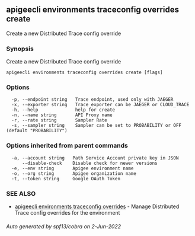 ## apigeecli environments traceconfig overrides create

Create a new Distributed Trace config override

### Synopsis

Create a new Distributed Trace config override

```
apigeecli environments traceconfig overrides create [flags]
```

### Options

```
  -p, --endpoint string   Trace endpoint, used only with JAEGER
  -x, --exporter string   Trace exporter can be JAEGER or CLOUD_TRACE
  -h, --help              help for create
  -n, --name string       API Proxy name
  -r, --rate string       Sampler Rate
  -s, --sampler string    Sampler can be set to PROBABILITY or OFF (default "PROBABILITY")
```

### Options inherited from parent commands

```
  -a, --account string   Path Service Account private key in JSON
      --disable-check    Disable check for newer versions
  -e, --env string       Apigee environment name
  -o, --org string       Apigee organization name
  -t, --token string     Google OAuth Token
```

### SEE ALSO

* [apigeecli environments traceconfig overrides](apigeecli_environments_traceconfig_overrides.md)	 - Manage Distributed Trace config overrides for the environment

###### Auto generated by spf13/cobra on 2-Jun-2022
